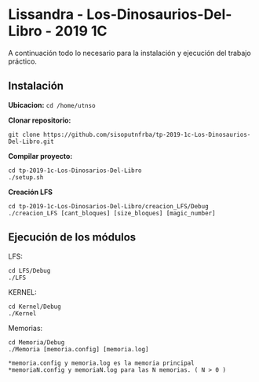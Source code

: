 # Lissandra - Los-Dinosaurios-Del-Libro - 2019 1C

A continuación todo lo necesario para la instalación y ejecución del trabajo práctico.
## Instalación
**Ubicacion:** `cd /home/utnso`

**Clonar repositorio:** 

`git clone https://github.com/sisoputnfrba/tp-2019-1c-Los-Dinosaurios-Del-Libro.git`

**Compilar proyecto:** 

    cd tp-2019-1c-Los-Dinosarios-Del-Libro
    ./setup.sh

**Creación LFS** 

    cd tp-2019-1c-Los-Dinosarios-Del-Libro/creacion_LFS/Debug
    ./creacion_LFS [cant_bloques] [size_bloques] [magic_number]   

## Ejecución de los  módulos
 LFS:

    cd LFS/Debug
    ./LFS

KERNEL:

	cd Kernel/Debug
	./Kernel

Memorias:

	cd Memoria/Debug
	./Memoria [memoria.config] [memoria.log]
	
	*memoria.config y memoria.log es la memoria principal
	*memoriaN.config y memoriaN.log para las N memorias. ( N > 0 )
	
